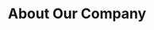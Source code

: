 ---
title: "About Our Company"
description: "Get to know us better, and please reach out! Let's talk!"
draft: false
bg_image: "images/featue-bg.jpg"
---